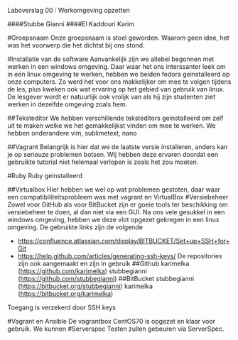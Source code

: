 Laboverslag 00 : Werkomgeving opzetten

####Stubbe Gianni
####El Kaddouri Karim

#Groepsnaam
Onze groepsnaam is stoel geworden. Waarom geen idee, het was het voorwerp die het dichtst bij ons stond.

#Installatie van de software
Aanvankelijk zijn we allebei begonnen met werken in een windows omgeving.
Daar waar het ons interssanter leek om in een linux omgeving te werken, hebben we beiden fedora geinstalleerd op onze computers.
Zo werd het voor ons makkelijker om mee te volgen tijdens de les, plus kweken ook wat ervaring op het gebied van gebruik van linux.
De lesgever wordt er natuurlijk ook vrolijk van als hij zijn studenten ziet werken in dezelfde omgeving zoals hem.

##Teksteditor
We hebben verschillende teksteditors geinstalleerd om zelf uit te maken welke we het gemakkelijkst vinden om mee te werken.
We hebben onderandere vim, sublimetext, nano

##Vagrant
Belangrijk is hier dat we de laatste versie installeren, anders kan je op serieuze problemen botsen.
WIj hebben deze ervaren doordat een gebruikte tutorial niet helemaal verlopen is zoals het zou moeten.

#Ruby
Ruby geinstalleerd


##Virtualbox
Hier hebben we wel op wat problemen gestoten, daar waar een compatibiliteitsprobleem was met vagrant en VirtualBox
#Versiebeheer
Zowel voor GitHub als voor BitBucket zijn er goeie tools ter beschikking om versiebeheer te doen, al dan niet via een GUI.
Na ons vele gesukkel in een windows omgeving, hebben we deze vlot opgezet gekregen in een linux omgeving.
De gebruikte links zijn de volgende 
* https://confluence.atlassian.com/display/BITBUCKET/Set+up+SSH+for+Git
* https://help.github.com/articles/generating-ssh-keys/
De repositories zijn ook aangemaakt en zijn in gebruik
##Github
karimelka (https://github.com/karimelka)
stubbegianni (https://github.com/stubbegianni)
##BitBucket
stubbegianni (https://bitbucket.org/stubbegianni)
karimelka (https://bitbucket.org/karimelka)

Toegang is verzekerd door SSH keys


#Vagrant en Ansible
De vagrantbox CentOS70 is opgezet en klaar voor gebruik.
We kunnen 
#Serverspec
Testen zullen gebeuren via ServerSpec. 
